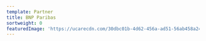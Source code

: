 ```yaml
---
template: Partner
title: BNP Paribas
sortweight: 0
featuredImage: 'https://ucarecdn.com/30dbc01b-4d62-456a-ad51-56ab458a24ba/'
---
```


